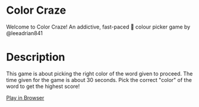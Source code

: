 Color Craze
=====================

Welcome to Color Craze!
An addictive, fast-paced :rainbow: colour picker game by @leeadrian841

Description
===========
This game is about picking the right color of the word given to proceed.
The time given for the game is about 30 seconds.
Pick the correct "color" of the word to get the highest score!

[Play in Browser](https://leeadrian841.github.io/ColorCraze/)
